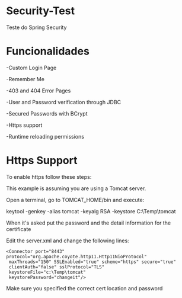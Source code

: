 # Security-Test
Teste do Spring Security
# Funcionalidades
-Custom Login Page

-Remember Me 

-403 and 404 Error Pages

-User and Password verification through JDBC

-Secured Passwords with BCrypt

-Https support

-Runtime reloading permissions

# Https Support
To enable https follow these steps:

This example is assuming you are using a Tomcat server.

Open a terminal, go to TOMCAT_HOME/bin and execute:

keytool -genkey -alias tomcat -keyalg RSA -keystore C:\Temp\tomcat

When it's asked put the password and the detail information for the certificate

Edit the server.xml and change the following lines:

```
<Connector port="8443" protocol="org.apache.coyote.http11.Http11NioProtocol"
 maxThreads="150" SSLEnabled="true" scheme="https" secure="true"
 clientAuth="false" sslProtocol="TLS" 
 keystoreFile="c:\Temp\tomcat"
 keystorePassword="changeit"/>
```

Make sure you specified the correct cert location and password
